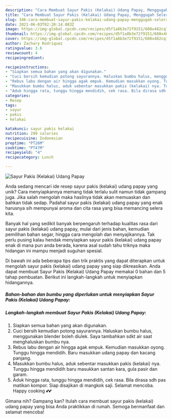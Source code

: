 ```yaml
---
description: "Cara Membuat Sayur Pakis (Kelakai) Udang Papay, Menggugah Selera"
title: "Cara Membuat Sayur Pakis (Kelakai) Udang Papay, Menggugah Selera"
slug: 346-cara-membuat-sayur-pakis-kelakai-udang-papay-menggugah-selera
date: 2021-06-03T02:20:14.083Z
image: https://img-global.cpcdn.com/recipes/d5f1a8b3e72f9151/680x482cq70/sayur-pakis-kelakai-udang-papay-foto-resep-utama.jpg
thumbnail: https://img-global.cpcdn.com/recipes/d5f1a8b3e72f9151/680x482cq70/sayur-pakis-kelakai-udang-papay-foto-resep-utama.jpg
cover: https://img-global.cpcdn.com/recipes/d5f1a8b3e72f9151/680x482cq70/sayur-pakis-kelakai-udang-papay-foto-resep-utama.jpg
author: Zachary Rodriquez
ratingvalue: 3.6
reviewcount: 4
recipeingredient:

recipeinstructions:
- "Siapkan semua bahan yang akan digunakan."
- "Cuci bersih kemudian potong sayurannya. Haluskan bumbu halus, menggunakan blender boleh diulek. Saya tambahkan sdkt air saat menghaluskan bumbu nya."
- "Rebus labu dengan air hingga agak empuk. Kemudian masukkan oyong. Tunggu hingga mendidih. Baru masukkan udang papay dan kacang panjang."
- "Masukkan bumbu halus, aduk sebentar masukkan pakis (kelakai) nya. Tunggu hingga mendidih baru masukkan santan kara, gula pasir dan garam."
- "Aduk hingga rata, tunggu hingga mendidih, cek rasa. Bila dirasa sdh pas matikan kompor. Siap disajikan di mangkok saji. Selamat mencoba. Happy cooking 💕💕"
categories:
- Resep
tags:
- sayur
- pakis
- kelakai

katakunci: sayur pakis kelakai 
nutrition: 299 calories
recipecuisine: Indonesian
preptime: "PT26M"
cooktime: "PT47M"
recipeyield: "4"
recipecategory: Lunch

---
```



![Sayur Pakis (Kelakai) Udang Papay](https://img-global.cpcdn.com/recipes/d5f1a8b3e72f9151/680x482cq70/sayur-pakis-kelakai-udang-papay-foto-resep-utama.jpg)

Anda sedang mencari ide resep sayur pakis (kelakai) udang papay yang unik? Cara menyiapkannya memang tidak terlalu sulit namun tidak gampang juga. Jika salah mengolah maka hasilnya tidak akan memuaskan dan bahkan tidak sedap. Padahal sayur pakis (kelakai) udang papay yang enak harusnya sih mempunyai aroma dan cita rasa yang bisa memancing selera kita.

Banyak hal yang sedikit banyak berpengaruh terhadap kualitas rasa dari sayur pakis (kelakai) udang papay, mulai dari jenis bahan, kemudian pemilihan bahan segar, hingga cara mengolah dan menyajikannya. Tak perlu pusing kalau hendak menyiapkan sayur pakis (kelakai) udang papay enak di mana pun anda berada, karena asal sudah tahu triknya maka hidangan ini mampu menjadi suguhan spesial.




Di bawah ini ada beberapa tips dan trik praktis yang dapat diterapkan untuk mengolah sayur pakis (kelakai) udang papay yang siap dikreasikan. Anda dapat membuat Sayur Pakis (Kelakai) Udang Papay memakai 0 bahan dan 5 tahap pembuatan. Berikut ini langkah-langkah untuk menyiapkan hidangannya.

<!--inarticleads1-->

##### Bahan-bahan dan bumbu yang diperlukan untuk menyiapkan Sayur Pakis (Kelakai) Udang Papay:





<!--inarticleads2-->

##### Langkah-langkah membuat Sayur Pakis (Kelakai) Udang Papay:

1. Siapkan semua bahan yang akan digunakan.
1. Cuci bersih kemudian potong sayurannya. Haluskan bumbu halus, menggunakan blender boleh diulek. Saya tambahkan sdkt air saat menghaluskan bumbu nya.
1. Rebus labu dengan air hingga agak empuk. Kemudian masukkan oyong. Tunggu hingga mendidih. Baru masukkan udang papay dan kacang panjang.
1. Masukkan bumbu halus, aduk sebentar masukkan pakis (kelakai) nya. Tunggu hingga mendidih baru masukkan santan kara, gula pasir dan garam.
1. Aduk hingga rata, tunggu hingga mendidih, cek rasa. Bila dirasa sdh pas matikan kompor. Siap disajikan di mangkok saji. Selamat mencoba. Happy cooking 💕💕




Gimana nih? Gampang kan? Itulah cara membuat sayur pakis (kelakai) udang papay yang bisa Anda praktikkan di rumah. Semoga bermanfaat dan selamat mencoba!
